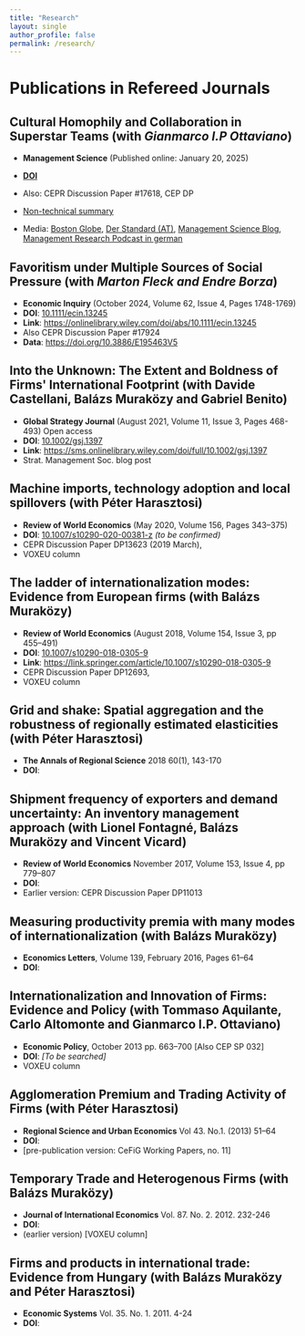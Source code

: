 ```yaml
---
title: "Research"
layout: single
author_profile: false
permalink: /research/
---
```


<!-- This page summarises my published research and ongoing projects. Entries are grouped into refereed journal articles, broader publications, books/chapters and work in progress. Wherever possible, I include Digital Object Identifiers (DOIs) or stable links so that readers can easily access the published version. Links marked with a DOI prefix point directly to the journal page via https://doi.org. -->


# Publications in Refereed Journals

## **Cultural Homophily and Collaboration in Superstar Teams** (with *Gianmarco I.P Ottaviano*) 
* **Management Science** (Published online: January 20, 2025)
* **[DOI](https://doi.org/10.1287/mnsc.2022.01799)**
* Also: CEPR Discussion Paper #17618, CEP DP
* [Non-technical summary](/mansci-ntsummary/)

* Media: [Boston Globe](https://www.bostonglobe.com/2025/02/03/opinion/social-studies-economics-immigration-deportation-subtle-biases-sports/), [Der Standard (AT)](https://www.derstandard.at/story/3000000264636/die-versteckten-muster-menschlichen-verhaltens-im-fussball), [Management Science Blog](https://www.linkedin.com/feed/update/urn:li:activity:7316814873185701888/), [Management Research Podcast in german](https://podcasts.apple.com/at/podcast/gleich-und-gleich-gesellt-sich-gern-aber-wieviel-silobildung/id1706522611?i=1000701676874)

## **Favoritism under Multiple Sources of Social Pressure** (with *Marton Fleck and Endre Borza*)
* **Economic Inquiry** (October 2024, Volume 62, Issue 4, Pages 1748-1769) 
* **DOI**: [10.1111/ecin.13245](https://doi.org/10.1111/ecin.13245)
* **Link**: https://onlinelibrary.wiley.com/doi/abs/10.1111/ecin.13245
* Also CEPR Discussion Paper #17924
* **Data**: https://doi.org/10.3886/E195463V5

## **Into the Unknown: The Extent and Boldness of Firms' International Footprint** (with Davide Castellani, Balázs Muraközy and Gabriel Benito)
* **Global Strategy Journal** (August 2021, Volume 11, Issue 3, Pages 468-493) Open access
* **DOI**: [10.1002/gsj.1397](https://doi.org/10.1002/gsj.1397)  
* **Link**: https://sms.onlinelibrary.wiley.com/doi/full/10.1002/gsj.1397
* Strat. Management Soc. blog post

## **Machine imports, technology adoption and local spillovers** (with Péter Harasztosi)
* **Review of World Economics** (May 2020, Volume 156, Pages 343–375)
* **DOI**: [10.1007/s10290-020-00381-z](https://doi.org/10.1007/s10290-020-00381-z) *(to be confirmed)*
* CEPR Discussion Paper DP13623 (2019 March), 
* VOXEU column

## **The ladder of internationalization modes: Evidence from European firms** (with Balázs Muraközy)
* **Review of World Economics** (August 2018, Volume 154, Issue 3, pp 455–491) 
* **DOI**: [10.1007/s10290-018-0305-9](https://doi.org/10.1007/s10290-018-0305-9)
* **Link**: https://link.springer.com/article/10.1007/s10290-018-0305-9
* CEPR Discussion Paper DP12693, 
* VOXEU column

## **Grid and shake: Spatial aggregation and the robustness of regionally estimated elasticities** (with Péter Harasztosi)
* **The Annals of Regional Science** 2018 60(1), 143-170 
* **DOI**: 

## **Shipment frequency of exporters and demand uncertainty: An inventory management approach** (with Lionel Fontagné, Balázs Muraközy and Vincent Vicard)
* **Review of World Economics** November 2017, Volume 153, Issue 4, pp 779–807
* **DOI**: 
* Earlier version: CEPR Discussion Paper DP11013 

## **Measuring productivity premia with many modes of internationalization** (with Balázs Muraközy)
* **Economics Letters**, Volume 139, February 2016, Pages 61–64
* **DOI**: 

## **Internationalization and Innovation of Firms: Evidence and Policy** (with Tommaso Aquilante, Carlo Altomonte and Gianmarco I.P. Ottaviano)
* **Economic Policy**, October 2013 pp. 663–700 [Also CEP SP 032] 
* **DOI**: *[To be searched]*
* VOXEU column

## **Agglomeration Premium and Trading Activity of Firms** (with Péter Harasztosi)
* **Regional Science and Urban Economics** Vol 43. No.1. (2013) 51–64 
* **DOI**: 
* [pre-publication version: CeFiG Working Papers, no. 11]

## **Temporary Trade and Heterogenous Firms** (with Balázs Muraközy)
* **Journal of International Economics** Vol. 87. No. 2. 2012. 232-246
* **DOI**: 
* (earlier version) [VOXEU column]

## **Firms and products in international trade: Evidence from Hungary** (with Balázs Muraközy and Péter Harasztosi)
* **Economic Systems** Vol. 35. No. 1. 2011. 4-24
* **DOI**: 